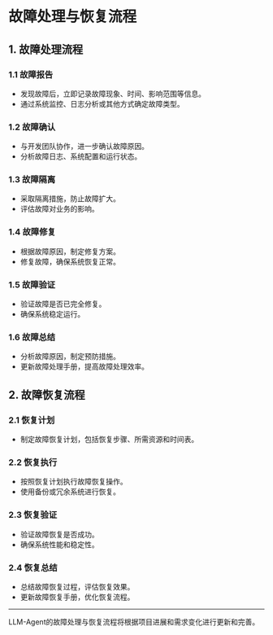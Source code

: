 # 故障处理与恢复流程

## 1. 故障处理流程

### 1.1 故障报告

- 发现故障后，立即记录故障现象、时间、影响范围等信息。
- 通过系统监控、日志分析或其他方式确定故障类型。

### 1.2 故障确认

- 与开发团队协作，进一步确认故障原因。
- 分析故障日志、系统配置和运行状态。

### 1.3 故障隔离

- 采取隔离措施，防止故障扩大。
- 评估故障对业务的影响。

### 1.4 故障修复

- 根据故障原因，制定修复方案。
- 修复故障，确保系统恢复正常。

### 1.5 故障验证

- 验证故障是否已完全修复。
- 确保系统稳定运行。

### 1.6 故障总结

- 分析故障原因，制定预防措施。
- 更新故障处理手册，提高故障处理效率。

## 2. 故障恢复流程

### 2.1 恢复计划

- 制定故障恢复计划，包括恢复步骤、所需资源和时间表。

### 2.2 恢复执行

- 按照恢复计划执行故障恢复操作。
- 使用备份或冗余系统进行恢复。

### 2.3 恢复验证

- 验证故障恢复是否成功。
- 确保系统性能和稳定性。

### 2.4 恢复总结

- 总结故障恢复过程，评估恢复效果。
- 更新故障恢复手册，优化恢复流程。

---

LLM-Agent的故障处理与恢复流程将根据项目进展和需求变化进行更新和完善。